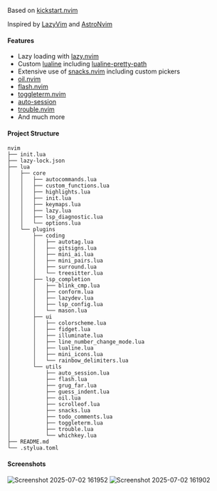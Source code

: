 Based on [kickstart.nvim](https://github.com/nvim-lua/kickstart.nvim)

Inspired by [LazyVim](https://github.com/LazyVim/LazyVim) and [AstroNvim](https://github.com/AstroNvim/AstroNvim)

#### Features

- Lazy loading with [lazy.nvim](https://github.com/folke/lazy.nvim)
- Custom [lualine](https://github.com/nvim-lualine/lualine.nvim) including [lualine-pretty-path](https://github.com/bwpge/lualine-pretty-path/)
- Extensive use of [snacks.nvim](https://github.com/folke/snacks.nvim) including custom pickers
- [oil.nvim](https://github.com/stevearc/oil.nvim)
- [flash.nvim](https://github.com/folke/flash.nvim)
- [toggleterm.nvim](https://github.com/akinsho/toggleterm.nvim)
- [auto-session](https://github.com/rmagatti/auto-session)
- [trouble.nvim](https://github.com/folke/trouble.nvim)
- And much more

#### Project Structure

```
nvim
├── init.lua
├── lazy-lock.json
├── lua
│   ├── core
│   │   ├── autocommands.lua
│   │   ├── custom_functions.lua
│   │   ├── highlights.lua
│   │   ├── init.lua
│   │   ├── keymaps.lua
│   │   ├── lazy.lua
│   │   ├── lsp_diagnostic.lua
│   │   └── options.lua
│   └── plugins
│       ├── coding
│       │   ├── autotag.lua
│       │   ├── gitsigns.lua
│       │   ├── mini_ai.lua
│       │   ├── mini_pairs.lua
│       │   ├── surround.lua
│       │   └── treesitter.lua
│       ├── lsp_completion
│       │   ├── blink_cmp.lua
│       │   ├── conform.lua
│       │   ├── lazydev.lua
│       │   ├── lsp_config.lua
│       │   └── mason.lua
│       ├── ui
│       │   ├── colorscheme.lua
│       │   ├── fidget.lua
│       │   ├── illuminate.lua
│       │   ├── line_number_change_mode.lua
│       │   ├── lualine.lua
│       │   ├── mini_icons.lua
│       │   └── rainbow_delimiters.lua
│       └── utils
│           ├── auto_session.lua
│           ├── flash.lua
│           ├── grug_far.lua
│           ├── guess_indent.lua
│           ├── oil.lua
│           ├── scrolleof.lua
│           ├── snacks.lua
│           ├── todo_comments.lua
│           ├── toggleterm.lua
│           ├── trouble.lua
│           └── whichkey.lua
├── README.md
└── .stylua.toml
```

#### Screenshots

![Screenshot 2025-07-02 161952](https://github.com/user-attachments/assets/a28dbcf4-3fbc-41e7-a3ea-992854801fc5)
![Screenshot 2025-07-02 161902](https://github.com/user-attachments/assets/09d3ad66-133b-4835-8424-2f14dfe7db26)
